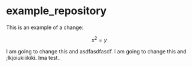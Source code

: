 # example_repository

This is an example of a change: 

$$
x^2 = y
$$

I am going to change this and asdfasdfasdf.
I am going to change this and ;lkjoiukiiikiki. Ima test..
